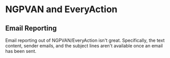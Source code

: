 # NGPVAN and EveryAction

## Email Reporting
Email reporting out of NGPVAN/EveryAction isn't great.  Specifically, the text content, sender emails, and the subject lines aren't available once an email has been sent.
